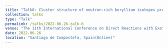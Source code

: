 ```yaml
---
title: "Talk6: Cluster structure of neutron-rich beryllium isotopes probed by cluster knockout reactions in inverse kinematics"
collection: talks
type: "Talk"
permalink: /talks/2022-06-26-talk-6
venue: "The 11th International Conference on Direct Reactions with Exotic Beams(DREB2022)"
date: 2022-06-26
location: "Santiago de Compostela, Spain(Online)"
---
```

